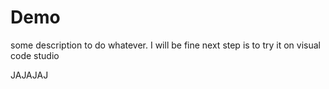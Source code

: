 # Demo

some description to do whatever. I will be fine next step is to try it on  visual code studio

JAJAJAJ
